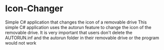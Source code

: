 # Icon-Changer
Simple C# application that changes the icon of a removable drive
This simple C# application uses the autorun feature to change the icon of the removable drive.
It is very important that users don't delete the AUTORUN.inf and the autorun folder in their removable drive or the program would not work
